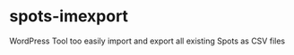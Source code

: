 spots-imexport
==============

WordPress Tool too easily import and export all existing Spots as CSV files
